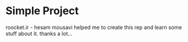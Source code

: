 ﻿# Simple Project
roocket.ir - hesam mousavi 
helped me to create this rep and learn some stuff about it.
thanks a lot...

